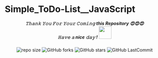 # Simple_ToDo-List__JavaScript

<h5 align="center">
𝚃𝚑𝚊𝚗𝚔 𝚈𝚘𝚞 𝙵𝚘𝚛 𝚈𝚘𝚞𝚛 𝙲𝚘𝚖𝚒𝚗𝚐 this Repository 😍😍😍<br>
𝙷𝚊𝚟𝚎 𝚊 nice 𝚍𝚊𝚢 ! 
	<img src="https://raw.githubusercontent.com/isharamaduranga/red-alpha/main/Hi.gif" width="40px" Height="40px">
</h5>
<div align="center">

![repo size](https://img.shields.io/github/repo-size/isharamaduranga/Simple_ToDo-List__JavaScript?label=Repo%20Size&style=for-the-badge&labelColor=black&color=1eb61e)
![GitHub forks](https://img.shields.io/github/forks/isharamaduranga/Simple_ToDo-List__JavaScript?&labelColor=black&color=2196f3&style=for-the-badge)
![GitHub stars](https://img.shields.io/github/stars/isharamaduranga/Simple_ToDo-List__JavaScript?&labelColor=black&color=ff9800&style=for-the-badge)
![GitHub LastCommit](https://img.shields.io/github/last-commit/isharamaduranga/Simple_ToDo-List__JavaScript?logo=github&labelColor=black&color=e91e63&style=for-the-badge)
</div>
